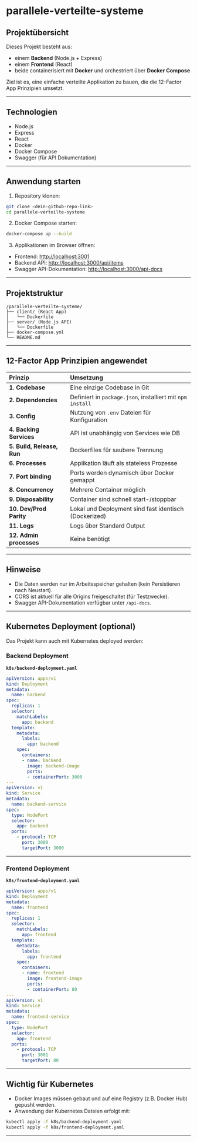 # parallele-verteilte-systeme

## Projektübersicht

Dieses Projekt besteht aus:
- einem **Backend** (Node.js + Express)
- einem **Frontend** (React)
- beide containerisiert mit **Docker** und orchestriert über **Docker Compose**

Ziel ist es, eine einfache verteilte Applikation zu bauen, die die 12-Factor App Prinzipien umsetzt.

---

## Technologien

- Node.js
- Express
- React
- Docker
- Docker Compose
- Swagger (für API Dokumentation)

---

## Anwendung starten

1. Repository klonen:

```bash
git clone <dein-github-repo-link>
cd parallele-verteilte-systeme
```

2. Docker Compose starten:

```bash
docker-compose up --build
```

3. Applikationen im Browser öffnen:
- Frontend: [http://localhost:3001](http://localhost:3001)
- Backend API: [http://localhost:3000/api/items](http://localhost:3000/api/items)
- Swagger API-Dokumentation: [http://localhost:3000/api-docs](http://localhost:3000/api-docs)

---

## Projektstruktur

```plaintext
/parallele-verteilte-systeme/
├── client/ (React App)
│   └── Dockerfile
├── server/ (Node.js API)
│   └── Dockerfile
├── docker-compose.yml
└── README.md
```

---

## 12-Factor App Prinzipien angewendet

| Prinzip | Umsetzung |
|:---|:---|
| **1. Codebase** | Eine einzige Codebase in Git |
| **2. Dependencies** | Definiert in `package.json`, installiert mit `npm install` |
| **3. Config** | Nutzung von `.env` Dateien für Konfiguration |
| **4. Backing Services** | API ist unabhängig von Services wie DB |
| **5. Build, Release, Run** | Dockerfiles für saubere Trennung |
| **6. Processes** | Applikation läuft als stateless Prozesse |
| **7. Port binding** | Ports werden dynamisch über Docker gemappt |
| **8. Concurrency** | Mehrere Container möglich |
| **9. Disposability** | Container sind schnell start-/stoppbar |
| **10. Dev/Prod Parity** | Lokal und Deployment sind fast identisch (Dockerized) |
| **11. Logs** | Logs über Standard Output |
| **12. Admin processes** | Keine benötigt |

---

## Hinweise

- Die Daten werden nur im Arbeitsspeicher gehalten (kein Persistieren nach Neustart).
- CORS ist aktuell für alle Origins freigeschaltet (für Testzwecke).
- Swagger API-Dokumentation verfügbar unter `/api-docs`.

---

## Kubernetes Deployment (optional)

Das Projekt kann auch mit Kubernetes deployed werden:

### Backend Deployment

**`k8s/backend-deployment.yaml`**

```yaml
apiVersion: apps/v1
kind: Deployment
metadata:
  name: backend
spec:
  replicas: 1
  selector:
    matchLabels:
      app: backend
  template:
    metadata:
      labels:
        app: backend
    spec:
      containers:
      - name: backend
        image: backend-image
        ports:
        - containerPort: 3000
---
apiVersion: v1
kind: Service
metadata:
  name: backend-service
spec:
  type: NodePort
  selector:
    app: backend
  ports:
    - protocol: TCP
      port: 3000
      targetPort: 3000
```

---

### Frontend Deployment

**`k8s/frontend-deployment.yaml`**

```yaml
apiVersion: apps/v1
kind: Deployment
metadata:
  name: frontend
spec:
  replicas: 1
  selector:
    matchLabels:
      app: frontend
  template:
    metadata:
      labels:
        app: frontend
    spec:
      containers:
      - name: frontend
        image: frontend-image
        ports:
        - containerPort: 80
---
apiVersion: v1
kind: Service
metadata:
  name: frontend-service
spec:
  type: NodePort
  selector:
    app: frontend
  ports:
    - protocol: TCP
      port: 3001
      targetPort: 80
```

---

## Wichtig für Kubernetes

- Docker Images müssen gebaut und auf eine Registry (z.B. Docker Hub) gepusht werden.
- Anwendung der Kubernetes Dateien erfolgt mit:

```bash
kubectl apply -f k8s/backend-deployment.yaml
kubectl apply -f k8s/frontend-deployment.yaml
```

---

